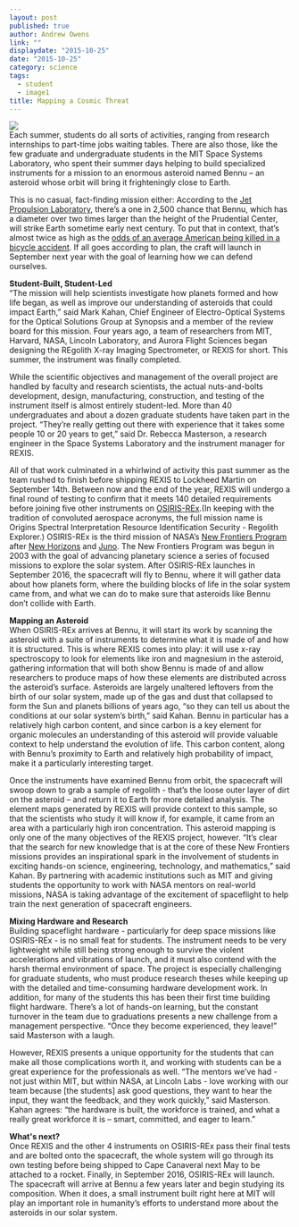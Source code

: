 ```yaml
---
layout: post
published: true
author: Andrew Owens
link: ""
displaydate: "2015-10-25"
date: "2015-10-25"
category: science
tags: 
  - student
  - image1
title: Mapping a Cosmic Threat
---
```




![](http://blogs.solidworks.com/teacher/wp-content/uploads/sites/3/vibration-testing-225x300.jpg)	
Each summer, students do all sorts of activities, ranging from research internships to part-time jobs waiting tables. There are also those, like the few graduate and undergraduate students in the MIT Space Systems Laboratory, who spent their summer days helping to build specialized instruments for a mission to an enormous asteroid named Bennu – an asteroid whose orbit will bring it frighteningly close to Earth. 

This is no casual, fact-finding mission either: According to the [Jet Propulsion Laboratory](http://neo.jpl.nasa.gov/risk/), there’s a one in 2,500 chance that Bennu, which has a diameter over two times larger than the height of the Prudential Center, will strike Earth sometime early next century. To put that in context, that’s almost twice as high as the [odds of an average American being killed in a bicycle accident](http://www.nsc.org/learn/safety-knowledge/Pages/injury-facts-chart.aspx). If all goes according to plan, the craft will launch in September next year with the goal of learning how we can defend ourselves.

**Student-Built, Student-Led**  
“The mission will help scientists investigate how planets formed and how life began, as well as improve our understanding of asteroids that could impact Earth,” said Mark Kahan, Chief Engineer of Electro-Optical Systems for the Optical Solutions Group at Synopsis and a member of the review board for this mission. Four years ago, a team of researchers from MIT, Harvard, NASA, Lincoln Laboratory, and Aurora Flight Sciences began designing the REgolith X-ray Imaging Spectrometer, or REXIS for short. This summer, the instrument was finally completed.

While the scientific objectives and management of the overall project are handled by faculty and research scientists, the actual nuts-and-bolts development, design, manufacturing, construction, and testing of the instrument itself is almost entirely student-led. More than 40 undergraduates and about a dozen graduate students have taken part in the project.  “They’re really getting out there with experience that it takes some people 10 or 20 years to get,” said Dr. Rebecca Masterson, a research engineer in the Space Systems Laboratory and the instrument manager for REXIS.

All of that work culminated in a whirlwind of activity this past summer as the team rushed to finish before shipping REXIS to Lockheed Martin on September 14th. Between now and the end of the year, REXIS will undergo a final round of testing to confirm that it meets 140 detailed requirements before joining five other instruments on [OSIRIS-REx](http://www.asteroidmission.org/).(In keeping with the tradition of convoluted aerospace acronyms, the full mission name is Origins Spectral Interpretation Resource Identification Security - Regolith Explorer.) OSIRIS-REx is the third mission of NASA’s [New Frontiers Program](http://discoverynewfrontiers.nasa.gov/index.cfml) after [New Horizons]( https://www.nasa.gov/mission_pages/newhorizons/main/index.html) and [Juno]( http://www.nasa.gov/mission_pages/juno/main/index.html). The New Frontiers Program was begun in 2003 with the goal of advancing planetary science a series of focused missions to explore the solar system. After OSIRIS-REx launches in September 2016, the spacecraft will fly to Bennu, where it will gather data about how planets form, where the building blocks of life in the solar system came from, and what we can do to make sure that asteroids like Bennu don’t collide with Earth.

**Mapping an Asteroid**  
When OSIRIS-REx arrives at Bennu, it will start its work by scanning the asteroid with a suite of instruments to determine what it is made of and how it is structured. This is where REXIS comes into play: it will use x-ray spectroscopy to look for elements like iron and magnesium in the asteroid, gathering information that will both show Bennu is made of and allow researchers to produce maps of how these elements are distributed across the asteroid’s surface. Asteroids are largely unaltered leftovers from the birth of our solar system, made up of the gas and dust that collapsed to form the Sun and planets billions of years ago, “so they can tell us about the conditions at our solar system’s birth,” said Kahan. Bennu in particular has a relatively high carbon content, and since carbon is a key element for organic molecules an understanding of this asteroid will provide valuable context to help understand the evolution of life. This carbon content, along with Bennu’s proximity to Earth and relatively high probability of impact, make it a particularly interesting target.

Once the instruments have examined Bennu from orbit, the spacecraft will swoop down to grab a sample of regolith - that’s the loose outer layer of dirt on the asteroid – and return it to Earth for more detailed analysis. The element maps generated by REXIS will provide context to this sample, so that the scientists who study it will know if, for example, it came from an area with a particularly high iron concentration. This asteroid mapping is only one of the many objectives of the REXIS project, however. “It’s clear that the search for new knowledge that is at the core of these New Frontiers missions provides an inspirational spark in the involvement of students in exciting hands-on science, engineering, technology, and mathematics,” said Kahan. By partnering with academic institutions such as MIT and giving students the opportunity to work with NASA mentors on real-world missions, NASA is taking advantage of the excitement of spaceflight to help train the next generation of spacecraft engineers.

**Mixing Hardware and Research**  
Building spaceflight hardware - particularly for deep space missions like OSIRIS-REx - is no small feat for students. The instrument needs to be very lightweight while still being strong enough to survive the violent accelerations and vibrations of launch, and it must also contend with the harsh thermal environment of space. The project is especially challenging for graduate students, who must produce research theses while keeping up with the detailed and time-consuming hardware development work. In addition, for many of the students this has been their first time building flight hardware. There’s a lot of hands-on learning, but the constant turnover in the team due to graduations presents a new challenge from a management perspective. “Once they become experienced, they leave!” said Masterson with a laugh.

However, REXIS presents a unique opportunity for the students that can make all those complications worth it, and working with students can be a great experience for the professionals as well. “The mentors we’ve had - not just within MIT, but within NASA, at Lincoln Labs - love working with our team because [the students] ask good questions, they want to hear the input, they want the feedback, and they work quickly,” said Masterson. Kahan agrees: “the hardware is built, the workforce is trained, and what a really great workforce it is – smart, committed, and eager to learn.”

**What's next?**  
Once REXIS and the other 4 instruments on OSIRIS-REx pass their final tests and are bolted onto the spacecraft, the whole system will go through its own testing before being shipped to Cape Canaveral next May to be attached to a rocket. Finally, in September 2016, OSIRIS-REx will launch. The spacecraft will arrive at Bennu a few years later and begin studying its composition. When it does, a small instrument built right here at MIT will play an important role in humanity’s efforts to understand more about the asteroids in our solar system.
